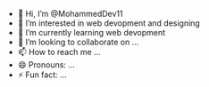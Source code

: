 - 👋 Hi, I’m @MohammedDev11
- 👀 I’m interested in web devopment and designing
- 🌱 I’m currently learning web devopment
- 💞️ I’m looking to collaborate on ...
- 📫 How to reach me ...
- 😄 Pronouns: ...
- ⚡ Fun fact: ...

<!---
MohammedDev11/MohammedDev11 is a ✨ special ✨ repository because its `README.md` (this file) appears on your GitHub profile.
You can click the Preview link to take a look at your changes.
--->
